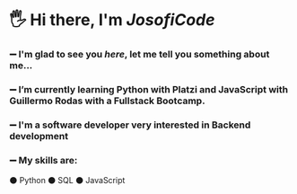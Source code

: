 # 🖐 Hi there, I'm *JosofiCode*
### ➖ I'm glad to see you _here_, let me tell you something about me...
### ➖ I’m currently learning Python with Platzi and JavaScript with Guillermo Rodas with a Fullstack Bootcamp.
### ➖ I'm a software developer very interested in Backend development

### ➖ My skills are:
⚫ Python
⚫ SQL
⚫ JavaScript